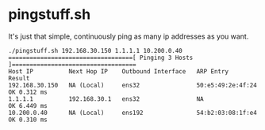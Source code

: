 # pingstuff.sh

It's just that simple, continuously ping as many ip addresses as you want.


```
./pingstuff.sh 192.168.30.150 1.1.1.1 10.200.0.40
===================================[ Pinging 3 Hosts ]===================================
Host IP          Next Hop IP    Outbound Interface   ARP Entry           Result
192.168.30.150   NA (Local)     ens32                50:e5:49:2e:4f:24   OK 0.312 ms
1.1.1.1          192.168.30.1   ens32                NA                  OK 6.449 ms
10.200.0.40      NA (Local)     ens192               54:b2:03:08:1f:e4   OK 0.310 ms
```
